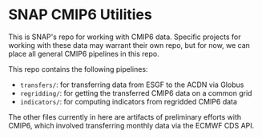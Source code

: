 # SNAP CMIP6 Utilities

This is SNAP's repo for working with CMIP6 data. Specific projects for working with these data may warrant their own repo, but for now, we can place all general CMIP6 pipelines in this repo. 

This repo contains the following pipelines:

* `transfers/`: for transferring data from ESGF to the ACDN via Globus
* `regridding/`: for getting the transferred CMIP6 data on a common grid
* `indicators/`: for computing indicators from regridded CMIP6 data

The other files currently in here are artifacts of preliminary efforts with CMIP6, which involved transferring monthly data via the ECMWF CDS API. 
